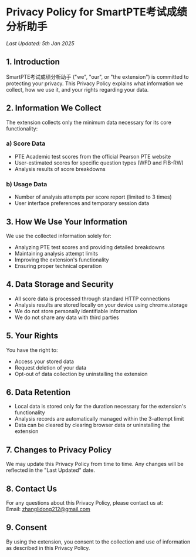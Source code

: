 # Privacy Policy for SmartPTE考试成绩分析助手

*Last Updated: 5th Jan 2025*

## 1. Introduction
SmartPTE考试成绩分析助手 ("we", "our", or "the extension") is committed to protecting your privacy. This Privacy Policy explains what information we collect, how we use it, and your rights regarding your data.

## 2. Information We Collect
The extension collects only the minimum data necessary for its core functionality:

### a) Score Data
- PTE Academic test scores from the official Pearson PTE website
- User-estimated scores for specific question types (WFD and FIB-RW)
- Analysis results of score breakdowns

### b) Usage Data
- Number of analysis attempts per score report (limited to 3 times)
- User interface preferences and temporary session data

## 3. How We Use Your Information
We use the collected information solely for:
- Analyzing PTE test scores and providing detailed breakdowns
- Maintaining analysis attempt limits
- Improving the extension's functionality
- Ensuring proper technical operation

## 4. Data Storage and Security
- All score data is processed through standard HTTP connections
- Analysis results are stored locally on your device using chrome.storage
- We do not store personally identifiable information
- We do not share any data with third parties

## 5. Your Rights
You have the right to:
- Access your stored data
- Request deletion of your data
- Opt-out of data collection by uninstalling the extension

## 6. Data Retention
- Local data is stored only for the duration necessary for the extension's functionality
- Analysis records are automatically managed within the 3-attempt limit
- Data can be cleared by clearing browser data or uninstalling the extension

## 7. Changes to Privacy Policy
We may update this Privacy Policy from time to time. Any changes will be reflected in the "Last Updated" date.

## 8. Contact Us
For any questions about this Privacy Policy, please contact us at:  
Email: zhanglidong212@gmail.com

## 9. Consent
By using the extension, you consent to the collection and use of information as described in this Privacy Policy.
